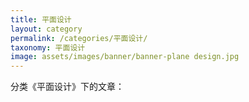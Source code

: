 ```yaml
---
title: 平面设计
layout: category
permalink: /categories/平面设计/
taxonomy: 平面设计
image: assets/images/banner/banner-plane design.jpg
---
```


分类《平面设计》下的文章：